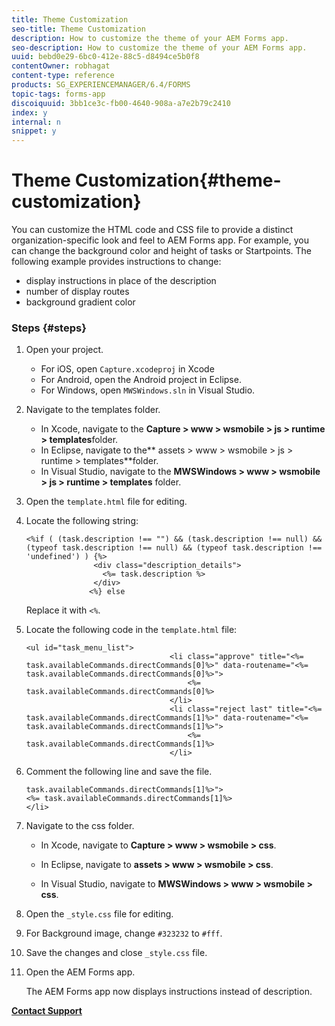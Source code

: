 ```yaml
---
title: Theme Customization
seo-title: Theme Customization
description: How to customize the theme of your AEM Forms app.
seo-description: How to customize the theme of your AEM Forms app.
uuid: bebd0e29-6bc0-412e-88c5-d8494ce5b0f8
contentOwner: robhagat
content-type: reference
products: SG_EXPERIENCEMANAGER/6.4/FORMS
topic-tags: forms-app
discoiquuid: 3bb1ce3c-fb00-4640-908a-a7e2b79c2410
index: y
internal: n
snippet: y
---
```


# Theme Customization{#theme-customization}

You can customize the HTML code and CSS file to provide a distinct organization-specific look and feel to AEM Forms app. For example, you can change the background color and height of tasks or Startpoints. The following example provides instructions to change:

* display instructions in place of the description  
* number of display routes  
* background gradient color

### Steps {#steps}

1. Open your project.

    * For iOS, open `Capture.xcodeproj` in Xcode
    * For Android, open the Android project in Eclipse. 
    * For Windows, open `MWSWindows.sln` in Visual Studio.

1. Navigate to the templates folder.

    * In Xcode, navigate to the **Capture &gt; www &gt; wsmobile &gt; js &gt; runtime &gt; templates**folder.
    * In Eclipse, navigate to the** assets &gt; www &gt; wsmobile &gt; js &gt; runtime &gt; templates**folder.
    * In Visual Studio, navigate to the **MWSWindows &gt; www &gt; wsmobile &gt; js &gt; runtime &gt; templates** folder.

1. Open the `template.html` file for editing.
1. Locate the following string:

   ```
   <%if ( (task.description !== "") && (task.description !== null) && (typeof task.description !== null) && (typeof task.description !== 'undefined') ) {%>
                  <div class="description_details">
                    <%= task.description %>
                  </div>
                 <%} else 
   ```

   Replace it with `<%`.

1. Locate the following code in the `template.html` file:

   ```
   <ul id="task_menu_list">
                                   <li class="approve" title="<%= task.availableCommands.directCommands[0]%>" data-routename="<%= task.availableCommands.directCommands[0]%>">
                                       <%= task.availableCommands.directCommands[0]%>
                                   </li>
                                   <li class="reject last" title="<%= task.availableCommands.directCommands[1]%>" data-routename="<%= task.availableCommands.directCommands[1]%>">
                                       <%= task.availableCommands.directCommands[1]%>
                                   </li>
   ```

1. Comment the following line and save the file.

   ```
   task.availableCommands.directCommands[1]%>">
   <%= task.availableCommands.directCommands[1]%>
   </li>
   ```

1. Navigate to the css folder.

    * In Xcode, navigate to **Capture &gt; www &gt; wsmobile &gt; css**.  
    
    * In Eclipse, navigate to **assets &gt; www &gt; wsmobile &gt; css**.
    * In Visual Studio, navigate to **MWSWindows &gt; www &gt; wsmobile &gt; css**.

1. 
   Open the `_style.css` file for editing.  
1. For Background image, change `#323232` to `#fff`.
1. Save the changes and close `_style.css` file.
1. Open the AEM Forms app.

   The AEM Forms app now displays instructions instead of description.

[**Contact Support**](https://www.adobe.com/account/sign-in.supportportal.html)
